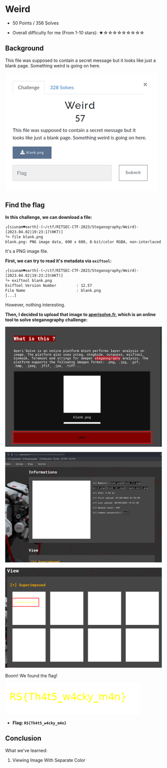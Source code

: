 # Weird

- 50 Points / 356 Solves

- Overall difficulty for me (From 1-10 stars): ★☆☆☆☆☆☆☆☆☆

## Background

This file was supposed to contain a secret message but it looks like just a blank page. Something weird is going on here.

![](https://raw.githubusercontent.com/siunam321/CTF-Writeups/main/RITSEC-CTF-2023/images/Pasted%20image%2020230402192257.png)

## Find the flag

**In this challenge, we can download a file:**
```shell
┌[siunam♥earth]-(~/ctf/RITSEC-CTF-2023/Steganography/Weird)-[2023.04.02|19:23:17(HKT)]
└> file blank.png      
blank.png: PNG image data, 600 x 600, 8-bit/color RGBA, non-interlaced
```

It's a PNG image file.

**First, we can try to read it's metadata via `exiftool`:**
```shell
┌[siunam♥earth]-(~/ctf/RITSEC-CTF-2023/Steganography/Weird)-[2023.04.02|19:23:23(HKT)]
└> exiftool blank.png  
ExifTool Version Number         : 12.57
File Name                       : blank.png
[...]
```

However, nothing interesting.

**Then, I decided to upload that image to [aperisolve.fr](https://aperisolve.fr/), which is an online tool to solve steganography challenge:**

![](https://raw.githubusercontent.com/siunam321/CTF-Writeups/main/RITSEC-CTF-2023/images/Pasted%20image%2020230402192508.png)

![](https://raw.githubusercontent.com/siunam321/CTF-Writeups/main/RITSEC-CTF-2023/images/Pasted%20image%2020230402192519.png)

![](https://raw.githubusercontent.com/siunam321/CTF-Writeups/main/RITSEC-CTF-2023/images/Pasted%20image%2020230402192528.png)

Boom! We found the flag!

![](https://raw.githubusercontent.com/siunam321/CTF-Writeups/main/RITSEC-CTF-2023/images/Pasted%20image%2020230402192538.png)

- **Flag: `RS{Th4t5_w4cky_m4n}`**

## Conclusion

What we've learned:

1. Viewing Image With Separate Color